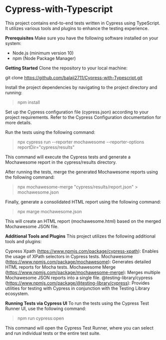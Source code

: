 # Cypress-with-Typescript
This project contains end-to-end tests written in Cypress using TypeScript. It utilizes various tools and plugins to enhance the testing experience.

**Prerequisites**
Make sure you have the following software installed on your system:

- Node.js (minimum version 10)
- npm (Node Package Manager)

**Getting Started**
Clone the repository to your local machine:

git clone https://github.com/balaji2711/Cypress-with-Typescript.git
  
Install the project dependencies by navigating to the project directory and running:

> npm install

Set up the Cypress configuration file (cypress.json) according to your project requirements. Refer to the Cypress Configuration documentation for more details.

Run the tests using the following command:

> npx cypress run --reporter mochawesome --reporter-options reportDir="cypress/results"

This command will execute the Cypress tests and generate a Mochawesome report in the cypress/results directory.

After running the tests, merge the generated Mochawesome reports using the following command:

> npx mochawesome-merge "cypress/results/report.json" > mochawesome.json

Finally, generate a consolidated HTML report using the following command:

> npx marge mochawesome.json

This will create an HTML report (mochawesome.html) based on the merged Mochawesome JSON file.

**Additional Tools and Plugins**
This project utilizes the following additional tools and plugins:

Cypress Xpath (https://www.npmjs.com/package/cypress-xpath): Enables the usage of XPath selectors in Cypress tests.
Mochawesome (https://www.npmjs.com/package/mochawesome): Generates detailed HTML reports for Mocha tests.
Mochawesome Merge (https://www.npmjs.com/package/mochawesome-merge): Merges multiple Mochawesome JSON reports into a single file.
@testing-library/cypress (https://www.npmjs.com/package/@testing-library/cypress): Provides utilities for testing with Cypress in conjunction with the Testing Library ecosystem.

**Running Tests via Cypress UI**
To run the tests using the Cypress Test Runner UI, use the following command:

> npm run cypress:open

This command will open the Cypress Test Runner, where you can select and run individual tests or the entire test suite.
